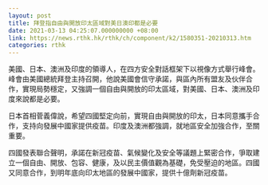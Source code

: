 ```yaml
---
layout: post
title: 拜登指自由與開放印太區域對美日澳印都是必要
date: 2021-03-13 04:25:07.000000000 +08:00
link: https://news.rthk.hk/rthk/ch/component/k2/1580351-20210313.htm
categories: rthk
---
```


美國、日本、澳洲及印度的領導人，在四方安全對話框架下以視像方式舉行峰會。峰會由美國總統拜登主持召開，他說美國會信守承諾，與區內所有盟友及伙伴合作，實現局勢穩定，又強調一個自由與開放的印太區域，對美國、日本、澳洲及印度來說都是必要。

日本首相菅義偉說，希望四國堅定向前，實現自由與開放的印太，日本同意攜手合作，支持向發展中國家提供疫苗。印度及澳洲都強調，就地區安全加強合作，至關重要。

四國發表聯合聲明，承諾在新冠疫苗、氣候變化及安全等議題上緊密合作，爭取建立一個自由、開放、包容、健康，及以民主價值觀為基礎，免受壓迫的地區。四國又同意合作，到明年底向印太地區的發展中國家，提供十億劑新冠疫苗。
